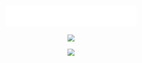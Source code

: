 <p align="center">
  <img src="./assets/anim9.svg" width="300" height="50" alt="Pixel Animation 4" />
</p>

<p align="center">
  <img src="https://readme-typing-svg.demolab.com?lines=Novak+Bubanja&center=true&width=800&height=100&color=00FF00&background=000000&repeat=false&font=Fira+Code" />
</p>

<p align="center">
  <img src="https://readme-typing-svg.demolab.com?lines=Full+Stack+Developer+%7C+C%23%2C+.NET%2C+XAML%2C+JavaScript%2C+React&center=true&width=800&height=100&color=00FF00&background=000000&repeat=false&font=Fira+Code" />
</p>
